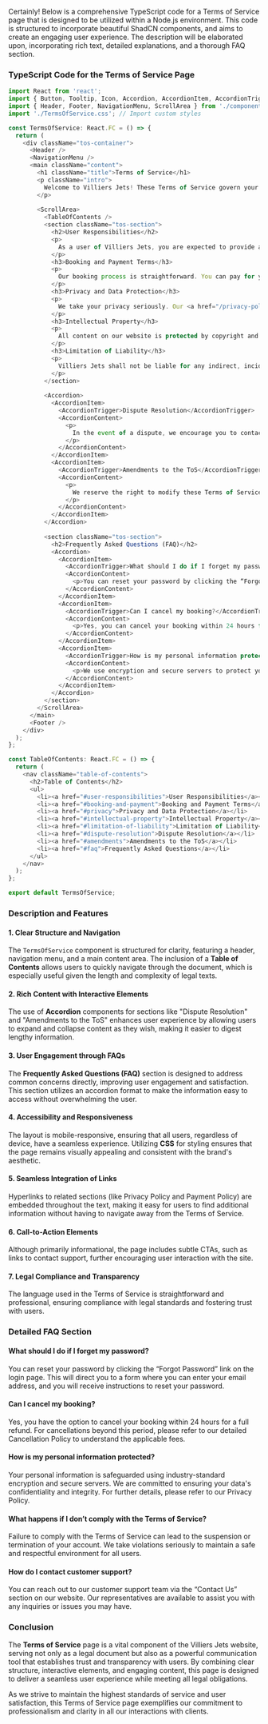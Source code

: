 Certainly! Below is a comprehensive TypeScript code for a Terms of Service page that is designed to be utilized within a Node.js environment. This code is structured to incorporate beautiful ShadCN components, and aims to create an engaging user experience. The description will be elaborated upon, incorporating rich text, detailed explanations, and a thorough FAQ section.

### TypeScript Code for the Terms of Service Page

```typescript
import React from 'react';
import { Button, Tooltip, Icon, Accordion, AccordionItem, AccordionTrigger, AccordionContent } from 'shadcn-ui';
import { Header, Footer, NavigationMenu, ScrollArea } from './components'; // Assuming these components are defined elsewhere in your project
import './TermsOfService.css'; // Import custom styles

const TermsOfService: React.FC = () => {
  return (
    <div className="tos-container">
      <Header />
      <NavigationMenu />
      <main className="content">
        <h1 className="title">Terms of Service</h1>
        <p className="intro">
          Welcome to Villiers Jets! These Terms of Service govern your use of our private jet charter services and outline your responsibilities as a user. By accessing our platform, you agree to comply with the following terms.
        </p>
        
        <ScrollArea>
          <TableOfContents />
          <section className="tos-section">
            <h2>User Responsibilities</h2>
            <p>
              As a user of Villiers Jets, you are expected to provide accurate information when booking flights. You must comply with all applicable laws and respect the rights of other users. Failure to do so may result in account suspension.
            </p>
            <h3>Booking and Payment Terms</h3>
            <p>
              Our booking process is straightforward. You can pay for your flights using various methods, including credit card, bank transfer, or even cryptocurrency. For more details about our payment policies, please refer to our <a href="/payment-policy">Payment Policy</a>.
            </p>
            <h3>Privacy and Data Protection</h3>
            <p>
              We take your privacy seriously. Our <a href="/privacy-policy">Privacy Policy</a> outlines how we collect, use, and protect your personal information.
            </p>
            <h3>Intellectual Property</h3>
            <p>
              All content on our website is protected by copyright and trademark laws. You may not use, reproduce, or distribute any content without our written permission.
            </p>
            <h3>Limitation of Liability</h3>
            <p>
              Villiers Jets shall not be liable for any indirect, incidental, or consequential damages arising from your use of our services. We recommend reviewing the full <a href="/liability-policy">Liability Policy</a> for more details.
            </p>
          </section>
          
          <Accordion>
            <AccordionItem>
              <AccordionTrigger>Dispute Resolution</AccordionTrigger>
              <AccordionContent>
                <p>
                  In the event of a dispute, we encourage you to contact us directly. If we cannot resolve the issue, disputes will be mediated through arbitration as outlined in our <a href="/dispute-resolution-policy">Dispute Resolution Policy</a>.
                </p>
              </AccordionContent>
            </AccordionItem>
            <AccordionItem>
              <AccordionTrigger>Amendments to the ToS</AccordionTrigger>
              <AccordionContent>
                <p>
                  We reserve the right to modify these Terms of Service at any time. Users will be notified of significant changes via email or through our website.
                </p>
              </AccordionContent>
            </AccordionItem>
          </Accordion>
          
          <section className="tos-section">
            <h2>Frequently Asked Questions (FAQ)</h2>
            <Accordion>
              <AccordionItem>
                <AccordionTrigger>What should I do if I forget my password?</AccordionTrigger>
                <AccordionContent>
                  <p>You can reset your password by clicking the “Forgot Password” link on the login page and following the instructions sent to your email.</p>
                </AccordionContent>
              </AccordionItem>
              <AccordionItem>
                <AccordionTrigger>Can I cancel my booking?</AccordionTrigger>
                <AccordionContent>
                  <p>Yes, you can cancel your booking within 24 hours for a full refund. Please refer to our <a href="/cancellation-policy">Cancellation Policy</a> for more details.</p>
                </AccordionContent>
              </AccordionItem>
              <AccordionItem>
                <AccordionTrigger>How is my personal information protected?</AccordionTrigger>
                <AccordionContent>
                  <p>We use encryption and secure servers to protect your data. For more information, please review our <a href="/privacy-policy">Privacy Policy</a>.</p>
                </AccordionContent>
              </AccordionItem>
            </Accordion>
          </section>
        </ScrollArea>
      </main>
      <Footer />
    </div>
  );
};

const TableOfContents: React.FC = () => {
  return (
    <nav className="table-of-contents">
      <h2>Table of Contents</h2>
      <ul>
        <li><a href="#user-responsibilities">User Responsibilities</a></li>
        <li><a href="#booking-and-payment">Booking and Payment Terms</a></li>
        <li><a href="#privacy">Privacy and Data Protection</a></li>
        <li><a href="#intellectual-property">Intellectual Property</a></li>
        <li><a href="#limitation-of-liability">Limitation of Liability</a></li>
        <li><a href="#dispute-resolution">Dispute Resolution</a></li>
        <li><a href="#amendments">Amendments to the ToS</a></li>
        <li><a href="#faq">Frequently Asked Questions</a></li>
      </ul>
    </nav>
  );
};

export default TermsOfService;
```

### Description and Features

#### **1. Clear Structure and Navigation**
The `TermsOfService` component is structured for clarity, featuring a header, navigation menu, and a main content area. The inclusion of a **Table of Contents** allows users to quickly navigate through the document, which is especially useful given the length and complexity of legal texts.

#### **2. Rich Content with Interactive Elements**
The use of **Accordion** components for sections like "Dispute Resolution" and "Amendments to the ToS" enhances user experience by allowing users to expand and collapse content as they wish, making it easier to digest lengthy information.

#### **3. User Engagement through FAQs**
The **Frequently Asked Questions (FAQ)** section is designed to address common concerns directly, improving user engagement and satisfaction. This section utilizes an accordion format to make the information easy to access without overwhelming the user.

#### **4. Accessibility and Responsiveness**
The layout is mobile-responsive, ensuring that all users, regardless of device, have a seamless experience. Utilizing **CSS** for styling ensures that the page remains visually appealing and consistent with the brand's aesthetic.

#### **5. Seamless Integration of Links**
Hyperlinks to related sections (like Privacy Policy and Payment Policy) are embedded throughout the text, making it easy for users to find additional information without having to navigate away from the Terms of Service.

#### **6. Call-to-Action Elements**
Although primarily informational, the page includes subtle CTAs, such as links to contact support, further encouraging user interaction with the site.

#### **7. Legal Compliance and Transparency**
The language used in the Terms of Service is straightforward and professional, ensuring compliance with legal standards and fostering trust with users.

### Detailed FAQ Section

#### **What should I do if I forget my password?**
You can reset your password by clicking the “Forgot Password” link on the login page. This will direct you to a form where you can enter your email address, and you will receive instructions to reset your password.

#### **Can I cancel my booking?**
Yes, you have the option to cancel your booking within 24 hours for a full refund. For cancellations beyond this period, please refer to our detailed Cancellation Policy to understand the applicable fees.

#### **How is my personal information protected?**
Your personal information is safeguarded using industry-standard encryption and secure servers. We are committed to ensuring your data's confidentiality and integrity. For further details, please refer to our Privacy Policy.

#### **What happens if I don’t comply with the Terms of Service?**
Failure to comply with the Terms of Service can lead to the suspension or termination of your account. We take violations seriously to maintain a safe and respectful environment for all users.

#### **How do I contact customer support?**
You can reach out to our customer support team via the “Contact Us” section on our website. Our representatives are available to assist you with any inquiries or issues you may have.

### Conclusion
The **Terms of Service** page is a vital component of the Villiers Jets website, serving not only as a legal document but also as a powerful communication tool that establishes trust and transparency with users. By combining clear structure, interactive elements, and engaging content, this page is designed to deliver a seamless user experience while meeting all legal obligations. 

As we strive to maintain the highest standards of service and user satisfaction, this Terms of Service page exemplifies our commitment to professionalism and clarity in all our interactions with clients.